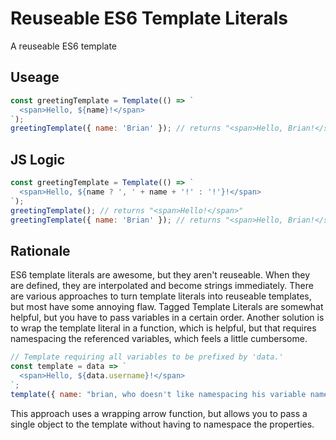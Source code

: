 # Reuseable ES6 Template Literals

A reuseable ES6 template

## Useage
```javascript
const greetingTemplate = Template(() => `
  <span>Hello, ${name}!</span>
`);
greetingTemplate({ name: 'Brian' }); // returns "<span>Hello, Brian!</span>"
```

## JS Logic
```javascript
const greetingTemplate = Template(() => `
  <span>Hello, ${name ? ', ' + name + '!' : '!'}!</span>
`);
greetingTemplate(); // returns "<span>Hello!</span>"
greetingTemplate({ name: 'Brian' }); // returns "<span>Hello, Brian!</span>"
```

## Rationale
ES6 template literals are awesome, but they aren't reuseable. When they are defined, they are interpolated and become strings immediately. There are various approaches to turn template literals into reuseable templates, but most have some annoying flaw. Tagged Template Literals are somewhat helpful, but you have to pass variables in a certain order. Another solution is to wrap the template literal in a function, which is helpful, but that requires namespacing the referenced variables, which feels a little cumbersome.

```javascript
// Template requiring all variables to be prefixed by 'data.'
const template = data => `
  <span>Hello, ${data.username}!</span>
`;
template({ name: "brian, who doesn't like namespacing his variable names"});
```

This approach uses a wrapping arrow function, but allows you to pass a single object to the template without having to namespace the properties.
